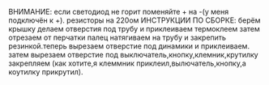ВНИМАНИЕ:
если светодиод не горит поменяйте + на -(у меня подключён к +).
резисторы на 220ом
ИНСТРУКЦИИ ПО СБОРКЕ:
берём крышку делаем отверстия под трубу и приклеиваем термоклеем затем отрезаем от перчатки палец натягиваем на трубу и закрепить резинкой.теперь вырезаем отверстие под динамики и приклеиваем. затем вырезаем отверстие под выключатель,кнопку,клемник,крутилку закрепляем (как хотите,я клеммник приклеил,вылючатель,кнопку,а коутилку прикрутил).
